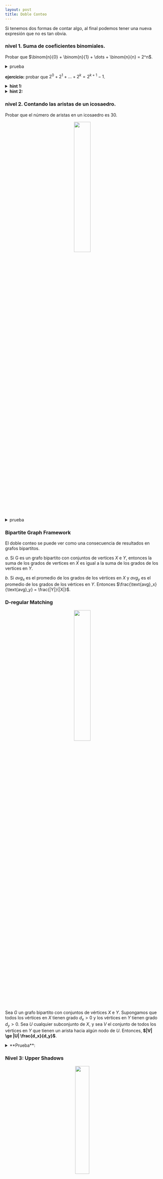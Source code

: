 ```yaml
---
layout: post
title: Doble Conteo
---
```


Si tenemos dos formas de contar algo, al final podemos tener una nueva expresión que no es tan obvia.

### **nivel 1**. Suma de coeficientes binomiales.

Probar que $\binom{n}{0} + \binom{n}{1} + \dots + \binom{n}{n} = 2^n$.

<details>
<summary>prueba</summary>
- Por el lado izquierdo tenemos la suma de la cantidad de conjuntos de $i$ elementos tomados de un conjunto de $n$ elementos. Por otro lado podemos contar estos conjuntos incrementalmente agregando el elemento $n$, esto agrega la misma cantidad de conjuntos sin contener el elemento $n$ agregando este, al final: $T(n) = 2 T(n-1)$ y $T(0) = 1$.    
</details>

**ejercicio:** probar que $2^0 + 2^1 + \dots + 2^k = 2^{k+1} - 1$.

<details>
<summary> <strong>hint 1:</strong> </summary> contemos conjuntos no vacíos.
</details>

<details>
<summary> <strong>hint 2:</strong> </summary> fijemos un elemento como máximo.
</details>

### **nivel 2**. Contando las aristas de un icosaedro.

Probar que el número de aristas en un icosaedro es 30.

<center>
<img src="https://respuestas.tips/wp-content/uploads/2014/06/icosaedro.jpg" width="33%">

</center>

<details>
<summary> prueba </summary>
* Partimos del hecho que un icosaedro tiene 20 caras, cada cara tiene 3 aristas
y cada arista comparte 2 caras, esto nos da un ratio de $\frac{2}{3}$. Para
probar que esto es correcto, procedemos a contar los pares ($E, F$) donde $E$
son las aristas y $F$ las caras. Claramente hay 60 de estos pares, 3 por cada
cara. Si $m$ es el número de aristas, entonces la cantidad equivale a $2 m$, por
tanto la cantidad de aristas es 30.
</details>

### **Bipartite Graph Framework**

El doble conteo se puede ver como una consecuencia de resultados en grafos 
bipartitos. 

$a$. Si G es un grafo bipartito con conjuntos de vertices $X$ e $Y$, entonces 
la suma de los grados de vertices en $X$ es igual a la suma de los grados de los
vertices en $Y$. 

$b$. Si ${avg}_x$ es el promedio de los grados de los vértices en $X$ y ${avg}_y$
es el promedio de los grados de los vértices en $Y$. Entonces 
$\frac{\text{avg}_x}{\text{avg}_y} = \frac{|Y|}{|X|}$.

### **D-regular Matching**

<center>
<img src="https://encrypted-tbn0.gstatic.com/images?q=tbn:ANd9GcRa1nFShGwwVSXUG2YBcsZD6Kk-alcN1OnNtg&usqp=CAU" width="33%">
</center>

Sea $G$ un grafo bipartito con conjuntos de vértices $X$ e $Y$. Supongamos que 
todos los vértices en $X$ tienen grado $d_x > 0$ y los vértices en $Y$ tienen grado 
$d_y > 0$. Sea $U$ cualquier subconjunto de $X$, y sea $V$ el conjunto de todos
los vértices en $Y$ que tienen un arista hacia algún nodo de $U$. Entonces,
**$|V| \ge |U| \frac{d_x}{d_y}$**. 

<details>
<summary>**Prueba**:</summary> Sea H un subgrafo de $G$ con conjunto de vértices $U$ y $V$, con las
aristas inducidas de $G$. Entonces todo vértice en U tiene grado $d_x$ y todo
vertice en $V$ tiene grado a lo más $d_Y$. 

**Afirmación**: Si $|X| = |Y|$, por el **Hall's Theorem**, existe un *perfect 
matching*.
</details>

### **Nivel 3**: Upper Shadows

<center>
<img src="https://upload.wikimedia.org/wikipedia/commons/thumb/1/1b/Turan_13-4.svg/1200px-Turan_13-4.svg.png" width="30%">
</center>

Sea $A$ una colección de subconjuntos de $[n]$, con cada conjunto de tamaño 
$r$. Sea $s > r$ y definimos el upper shadow $\nabla A$ como el conjunto 
de todos los conjuntos de tamaño $s$ tal que contienen al menos un elemento
en $A$. Entonces el tamaño de $\nabla A \ge |A| \frac{\binom{n}{s}}{\binom{n}{r}}$.

<details>
<summary> <strong>prueba:</strong> </summary>

Definamos un grafo bipartito con conjunto de vértices $A$ y $B = \nabla A$, 
los nodos en $a \in A$ estan unidos a los nodos de $b \in B$ si y solo si 
$a \in b$. Cada nodo en $A$ tiene grado $\binom{n-r}{s-r}$, en particular, es
un grado promedio. y cada $b \in \nabla A$ tiene grado a lo más $\binom{s}{r}$,
de tal forma que es una cota superior para el grado promedio in $\nabla A$. Y
por los principios de los grafos bipartitos $\nabla A \ge |A| \frac{\binom{n-r}{s-r}}{\binom{s}{r}}$.

*Afirmación*: $\binom{n-r}{s-r} \binom{n}{r} = \binom{n}{s} \binom{s}{r}$.

La parte derecha es la cantidad de formas de tomar conjuntos de tamaño s, multiplicado
por la cantidad de formas de tomar subconjuntos de tamaño r. Por el otro lado
nosotros podemos escogerlos al reves, primero conjuntos de tamaño r y luego superconjuntos
de tamaño s.

</details>

**nota**: el anterior resultado forma parte de un conjunto más grande de resultados en la teoría extremal de grafos.

### **Phantom Bipartite Graph**

<center>
<img src="https://www.researchgate.net/profile/Klaus-Heidtmann/publication/270881019/figure/fig2/AS:392161502744578@1470509996119/Abbildung-12-Beispiel-eines-Hypergraphen-Hypergraphen-bieten-mehr.png" width="30%">
</center>

Usualmente nosotros tenemos un conjunto $X$ cuyo tamaño queremos acotar, pero
no tenemos una grafo bipartito obvio. En este caso, nosotros debemos construir
uno. Pensemos en la siguiente forma equivalente: Dado un grafo bipartito con
conjuntos de vertices $X$ e $Y$, cada vértice $y \in Y$ determina una vecindad
en $N_y \subset X$ y por tanto el grafo bipartito en si mismo es determinado por
una colección de subconjuntos de $X$, posiblemente con repeticiones, así 
estrictamente hablando se determina gracias a un multiconjunto de subconjuntos 
de $X$. 

Ahora debemos escoger por cada conjunto una colección de vertices, y así
formar el conjunto $Y$. Sea $B$ una colección de subconjuntos de $X$. Si cada
elemento de $X$ es contenido en al menos $d_x$ conjuntos de $B$ y cada conjunto
en $B$ contiene a lo más $d$ elementos de $X$, entonces $|X| \le |B| \frac{d}{d_x}$.

<details>
<summary><strong>Prueba:</strong></summary> Contemos los pares ($x, b$), donde $x \in X$, $b \in B$ y $x \in b$.
</details>

### **Nivel 4:** Burnside Lemma

Supongamos que el grupo finito $G$ actúa sobre el conjunto finito $X$. Es bastante 
natural considerar la relación $R$ sobre $G \times X$ al referirnos a puntos
fijos sobre acciones. Nosotros definimos que $g \in G$ y $x \in X$ están relacionados si $g$ fija
$x$. Simbólicamente:

$$R = \{\(g, x\) \in G \times X ~\vert ~ g \dots x = x\}$$

Ahora, de lo anterior, tenemos las projecciones $p: R \rightarrow G$ y $q: R \rightarrow X$. 
Nosotros podemos interpretar $p^{-1}(g)$, para $g \in G$. Como el conjunto de puntos
fijos de $g$ actuando sobre $X$, que denotamos como $X^g$. ¿Qué hay acerca de $q^{-1}(x)$, para
$x \in X$? Este es precisamente el estabilizador de $x$, i.e. El subgrupo de $G$ consistiendo
de puntos cual fijan $x$. Denotado por $G_x$.

Así el doble conteo nos da la identidad:

$$\sum_{g \in G} |X^g| = \sum_{x \in X} |G_x|$$

Nosotros podemos reinterpretar esta formula por recalcar que si $x$ e $y$ están
en la misma orbita de $G$, entonces $G_x$ y $G_y$ son conjugados. Así nosotros
podemos reagrupar la segunda suma en sumas sobre el conjunto de clases
representativas de orbitas $x_1, \dots, x_n$, y así reescribir esto como:

$$\sum_{i=1}^n \sum_{y \in O(x_i)} |G_y| = \sum_{i = 1}^n |O(x_i)||G_{x_i}| = \sum_{i = 1}^n |G| = n |G|$$

Con lo que concluimos:

$$\sum_{g \in G} |X^g| = n|G|$$

Donde $n$ denota el número de orbitas de $G$ actuando sobre $X$. Dividiendo ambos lados
por $|G|$, nosotros encontramos que:

$$\frac{1}{|G|}\sum_{g \in G} |X^g| = n$$

O, en otras paralabras:

El número promedio de puntos fijos de un elemento de $G$ actuando sobre $X$ es igual al número de órbitas
de $G$ actuando sobre $X$.


## Referencias:

1. [tricki - Doble Conteo](http://www.tricki.org/article/Double_counting)